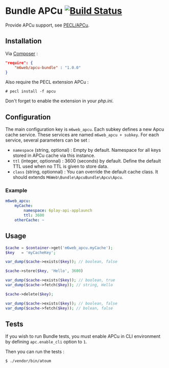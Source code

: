 # Bundle APCu [![Build Status](https://travis-ci.org/M6Web/ApcuBundle.svg?branch=master)](https://travis-ci.org/M6Web/ApcuBundle)

Provide APCu support, see [PECL/APCu](http://pecl.php.net/package/APCu).

## Installation

Via [Composer](https://getcomposer.org/) :

```json
"require": {
    "m6web/apcu-bundle" : "1.0.0"
}
```

Also require the PECL extension APCu :

```shell
# pecl install -f apcu
```

Don't forget to enable the extension in your _php.ini_.

## Configuration

The main configuration key is `m6web_apcu`. Each subkey defines a new Apcu cache service. These services are named `m6web_apcu + subkey`. For each service, several parameters can be set :

- `namespace` (string, optional) : Empty by default. Namespace for all keys stored in APCu cache via this instance.
- `ttl` (integer, optionnal) : 3600 (seconds) by default. Define the default TTL used when no TTL is given to store data.
- `class` (string, optionnal) : You can override the default cache class. It should extends `M6Web\Bundle\ApcuBundle\Apcu\Apcu`.

### Example

```yml
m6web_apcu:
    myCache:
        namespace: 6play-api-applaunch
        ttl: 3600
    otherCache: ~
```

## Usage

```php
$cache = $container->get('m6web_apcu.myCache');
$key   = 'myCacheKey';

var_dump($cache->exists($key)); // boolean, false

$cache->store($key, 'Hello', 3600)

var_dump($cache->exists($key)); // boolean, true
var_dump($cache->fetch($key)); // string, Hello

$cache->delete($key);

var_dump($cache->exists($key)); // boolean, false
var_dump($cache->fetch($key)); // bolean, false
```

## Tests

If you wish to run Bundle tests, you must enable APCu in CLI environment by defining `apc.enable_cli` option to `1`.

Then you can run the tests :

```shell
$ ./vendor/bin/atoum
```
